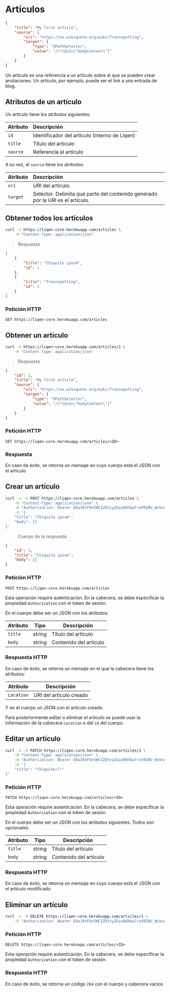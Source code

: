 # Artículos

```json
{
	"title": "My first article",
	"source": {
		"uri": "https://es.wikiquote.org/wiki/Trainspotting",
		"target": {
			"type": "XPathSelector",
			"value": "//*[@id=\"bodyContent\"]"
		}
	}
}
```

Un artículo es una referencia a un artículo sobre el que se pueden crear anotaciones. Un artículo, por ejemplo, puede ser el link a una entrada de blog.

## Atributos de un artículo

Un artículo tiene los atributos siguientes:

Atributo | Descripción
:------- | :----------
`id`     | Identificador del artículo (interno de Liqen)
`title`  | Título del artículo
`source` | Referencia al artículo

A su vez, el `source` tiene los atributos:

Atributo | Descripción
:------- | :----------
`uri`    | URI del artículo.
`target` | Selector. Delimita qué parte del contenido generado por la URI es el artículo.

## Obtener todos los artículos

```sh
curl -v https://liqen-core.herokuapp.com/articles \
	-H "Content-Type: application/json"
```

> Respuesta

```json
[
	{
		"title": "Chiquito ipsum",
		"id": 1
	},
	{
		"title": "Trainspotting",
		"id": 2
	}
]
```

### Petición HTTP

`GET https://liqen-core.herokuapp.com/articles`

## Obtener un artículo

```sh
curl -v https://liqen-core.herokuapp.com/articles/1 \
	-H "Content-Type: application/json"
```

> Respuesta

```json
{
	"id": 1,
	"title": "My first article",
	"source": {
		"uri": "https://es.wikiquote.org/wiki/Trainspotting",
		"target": {
			"type": "XPathSelector",
			"value": "//*[@id=\"bodyContent\"]"
		}
	}
}
```

### Petición HTTP

`GET https://liqen-core.herokuapp.com/articles/<ID>`

### Respuesta

En caso de éxito, se retorna un mensaje en cuyo cuerpo está el JSON con el artículo

## Crear un artículo

```sh
curl -v -X POST https://liqen-core.herokuapp.com/articles \
	-H "Content-Type: application/json" \
	-H "Authorization: Bearer EEwJ6tF9x5WCIZDYzyZGaz6Khbw7raYRIBV_WxVvgmsG" \
	-d '{
	"title": "Chiquito ipsum",
	"body": []
}'
```

> Cuerpo de la respuesta

```json
{
	"id": 1,
	"title": "Chiquito ipsum",
	"body": []
}
```

### Petición HTTP

`POST https://liqen-core.herokuapp.com/articles`

Esta operación require autenticación. En la cabecera, se debe especificar la propiedad `Authorization` con el token de sesión.

En el cuerpo debe ser un JSON con los atributos:

Atributo    |Tipo   |Descripción
--------    |----   |-----------
`title`     |string |Título del artículo
`body`      |string |Contenido del artículo

### Respuesta HTTP

En caso de éxito, se retorna un mensaje en el que la cabecera tiene los atributos:

Atributo  |Descripción
--------  |-----------
`Location`|URI del artículo creado

Y en el cuerpo un JSON con el artículo creado.

Para posteriormente editar o eliminar el artículo se puede usar la información de la cabecera `Location` o del `id` del cuerpo.

## Editar un artículo

```sh
curl -v -X PATCH https://liqen-core.herokuapp.com/articles/1 \
	-H "Content-Type: application/json" \
	-H "Authorization: Bearer EEwJ6tF9x5WCIZDYzyZGaz6Khbw7raYRIBV_WxVvgmsG" \
	-d '{
	"title": "Chiquito!!!"
}'
```

### Petición HTTP

`PATCH https://liqen-core.herokuapp.com/articles/<ID>`

Esta operación require autenticación. En la cabecera, se debe especificar la propiedad `Authorization` con el token de sesión.

En el cuerpo debe ser un JSON con los atributos siguientes. Todos son opcionales.

Atributo    |Tipo   |Descripción
--------    |----   |-----------
`title`     |string |Título del artículo
`body`      |string |Contenido del artículo

### Respuesta HTTP

En caso de éxito, se retorna un mensaje en cuyo cuerpo está el JSON con el artículo modificado


## Eliminar un artículo

```sh
curl -v -X DELETE https://liqen-core.herokuapp.com/articles/1 \
	-H "Authorization: Bearer EEwJ6tF9x5WCIZDYzyZGaz6Khbw7raYRIBV_WxVvgmsG"
```

### Petición HTTP

`DELETE https://liqen-core.herokuapp.com/articles/<ID>`

Esta operación require autenticación. En la cabecera, se debe especificar la propiedad `Authorization` con el token de sesión.

### Respuesta HTTP

En caso de éxito, se retorna un código `204` con el cuerpo y cabecera vacíos